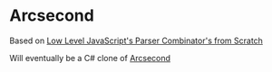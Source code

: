 # Arcsecond

Based on [Low Level JavaScript's Parser Combinator's from Scratch](https://www.youtube.com/playlist?list=PLP29wDx6QmW5yfO1LAgO8kU3aQEj8SIrU)

Will eventually be a C# clone of [Arcsecond](https://github.com/francisrstokes/arcsecond)

